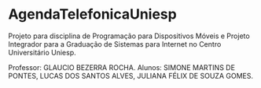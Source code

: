 # AgendaTelefonicaUniesp
Projeto para disciplina de Programação para Dispositivos Móveis e Projeto Integrador para a Graduação de Sistemas para Internet no Centro Universitário Uniesp.

Professor: GLAUCIO BEZERRA ROCHA.
Alunos: SIMONE MARTINS DE PONTES, LUCAS DOS SANTOS ALVES, JULIANA FÉLIX DE SOUZA GOMES.
